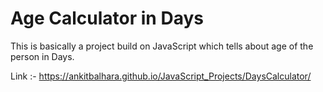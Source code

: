 # Age Calculator in Days

This is basically a project build on JavaScript which tells about age of the person in Days.

Link :- https://ankitbalhara.github.io/JavaScript_Projects/DaysCalculator/